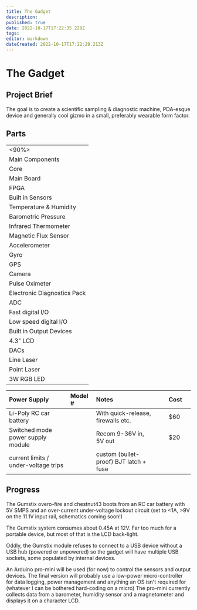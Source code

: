 ```yaml
---
title: The Gadget
description: 
published: true
date: 2022-10-17T17:22:35.229Z
tags: 
editor: markdown
dateCreated: 2022-10-17T17:22:29.213Z
---
```


# The Gadget

## Project Brief

The goal is to create a scientific sampling & diagnostic machine, PDA-esque device and generally cool gizmo in a small, preferably wearable form factor.

## Parts

|                             |
|-----------------------------|
| \<90%\>                     |
| Main Components             |
| Core                        |
| Main Board                  |
| FPGA                        |
| Built in Sensors            |
| Temperature & Humidity      |
| Barometric Pressure         |
| Infrared Thermometer        |
| Magnetic Flux Sensor        |
| Accelerometer               |
| Gyro                        |
| GPS                         |
| Camera                      |
| Pulse Oximeter              |
| Electronic Diagnostics Pack |
| ADC                         |
| Fast digital I/O            |
| Low speed digital I/O       |
| Built in Output Devices     |
| 4.3" LCD                    |
| DACs                        |
| Line Laser                  |
| Point Laser                 |
| 3W RGB LED                  |

| Power Supply                         | Model \# | Notes                                  |     |     | Cost |     |
|:-------------------------------------|:---------|:---------------------------------------|-----|-----|------|-----|
| Li-Poly RC car battery               |          | With quick-release, firewalls etc.     |     |     | \$60 |     |
| Switched mode power supply module    |          | Recom 9-36V in, 5V out                 |     |     | \$20 |     |
| current limits / under-voltage trips |          | custom (bullet-proof) BJT latch + fuse |     |     |      |     |

## Progress

The Gumstix overo-fire and chestnut43 boots from an RC car battery with 5V SMPS and an over-current under-voltage lockout circuit (set to \<1A, \>9V on the 11.1V input rail, schematics coming soon!)

The Gumstix system consumes about 0.45A at 12V. Far too much for a portable device, but most of that is the LCD back-light.

Oddly, the Gumstix module refuses to connect to a USB device without a USB hub (powered or unpowered) so the gadget will have multiple USB sockets, some populated by internal devices.

An Arduino pro-mini will be used (for now) to control the sensors and output devices. The final version will probably use a low-power micro-controller for data logging, power management and anything an OS isn't required for (whatever I can be bothered hard-coding on a micro) The pro-mini currently collects data from a barometer, humidity sensor and a magnetometer and displays it on a character LCD.
